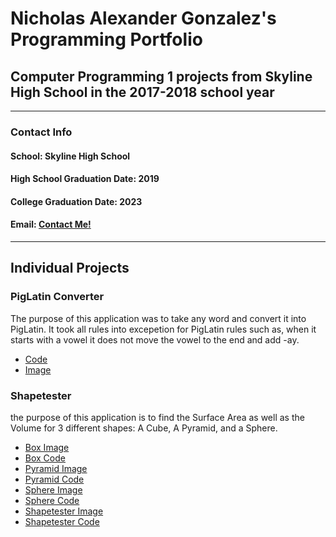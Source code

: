 # Nicholas Alexander Gonzalez's Programming Portfolio

## Computer Programming 1 projects from Skyline High School in the 2017-2018 school year

---

### **Contact Info**


#### School: Skyline High School

#### High School Graduation Date: 2019
#### College Graduation Date: 2023

#### Email: <a href="mailto:nichgonz9644@granitesd.org"> Contact Me! </a>

---

## Individual Projects

### PigLatin Converter

The purpose of this application was to take any word and convert it into PigLatin. It took all rules into excepetion for PigLatin rules such as, when it starts with a vowel it does not move the vowel to the end and add -ay.

+ [Code](https://github.com/Cubasian5/PigLatin/blob/master/src/PigLatin.java)
+ [Image](https://github.com/Cubasian5/PigLatin/blob/master/PigLatin.png)

### Shapetester

the purpose of this application is to find the Surface Area as well as the Volume for 3 different shapes: A Cube, A Pyramid, and a Sphere.

+ [Box Image](https://github.com/Cubasian5/Programming_1_2017-2018/blob/master/ShapeTester/Box.png)
+ [Box Code](https://github.com/Cubasian5/Programming_1_2017-2018/blob/master/ShapeTester/Code/Box.java)
+ [Pyramid Image](https://github.com/Cubasian5/Programming_1_2017-2018/blob/master/ShapeTester/Pyramid.png)
+ [Pyramid Code](https://github.com/Cubasian5/Programming_1_2017-2018/blob/master/ShapeTester/Code/Pyramid.java)
+ [Sphere Image](https://github.com/Cubasian5/Programming_1_2017-2018/blob/master/ShapeTester/Sphere.png)
+ [Sphere Code](https://github.com/Cubasian5/Programming_1_2017-2018/blob/master/ShapeTester/Code/Sphere.java)
+ [Shapetester Image](https://github.com/Cubasian5/Programming_1_2017-2018/blob/master/ShapeTester/ShapeTester.png)
+ [Shapetester Code](https://github.com/Cubasian5/Programming_1_2017-2018/blob/master/ShapeTester/Code/ShapeTester.java)
